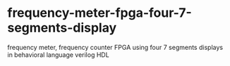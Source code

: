 # frequency-meter-fpga-four-7-segments-display
frequency meter, frequency counter FPGA using four 7 segments displays in behavioral language verilog HDL
